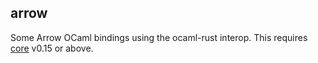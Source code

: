 ## arrow

Some Arrow OCaml bindings using the ocaml-rust interop. This requires
[core](https://github.com/janestreet/core) v0.15 or above.
